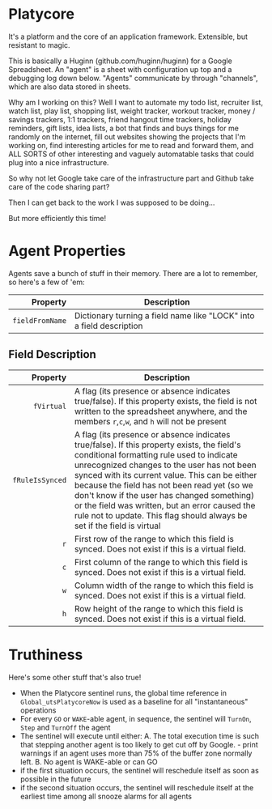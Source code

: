 # Platycore
It's a platform and the core of an application framework. Extensible, but resistant to magic.

This is basically a Huginn (github.com/huginn/huginn) for a Google Spreadsheet. An "agent" is a sheet with configuration up top and a debugging log down below. "Agents" communicate by through "channels", which are also data stored in sheets.

Why am I working on this? Well I want to automate my todo list, recruiter list, watch list, play list, shopping list, weight tracker, workout tracker, money / savings trackers, 1:1 trackers, friend hangout time trackers, holiday reminders, gift lists, idea lists, a bot that finds and buys things for me randomly on the internet, fill out websites showing the projects that I'm working on, find interesting articles for me to read and forward them, and ALL SORTS of other interesting and vaguely automatable tasks that could plug into a nice infrastructure.

So why not let Google take care of the infrastructure part and Github take care of the code sharing part?

Then I can get back to the work I was supposed to be doing...

But more efficiently this time!


# Agent Properties

Agents save a bunch of stuff in their memory. There are a lot to remember, so here's a few of 'em:

| Property | Description |
| --------:| ----------- |
|`fieldFromName`|Dictionary turning a field name like "LOCK" into a field description|

## Field Description

| Property | Description |
| --------:| ----------- |
|`fVirtual`|A flag (its presence or absence indicates true/false). If this property exists, the field is not written to the spreadsheet anywhere, and the members `r`,`c`,`w`, and `h` will not be present|
|`fRuleIsSynced`|A flag (its presence or absence indicates true/false). If this property exists, the field's conditional formatting rule used to indicate unrecognized changes to the user has not been synced with its current value. This can be either because the field has not been read yet (so we don't know if the user has changed something) or the field was written, but an error caused the rule not to update. This flag should always be set if the field is virtual|
|`r`|First row of the range to which this field is synced. Does not exist if this is a virtual field.|
|`c`|First column of the range to which this field is synced. Does not exist if this is a virtual field.|
|`w`|Column width of the range to which this field is synced. Does not exist if this is a virtual field.|
|`h`|Row height of the range to which this field is synced. Does not exist if this is a virtual field.|

# Truthiness

Here's some other stuff that's also true!

- When the Platycore sentinel runs, the global time reference in `Global_utsPlatycoreNow` is used as a baseline for all "instantaneous" operations
- For every `GO` or `WAKE`-able agent, in sequence, the sentinel will `TurnOn`, `Step` and `TurnOff` the agent
- The sentinel will execute until either:
      A. The total execution time is such that stepping another
         agent is too likely to get cut off by Google.
            - print warnings if an agent uses more than 75%
               of the buffer zone normally left.
      B. No agent is WAKE-able or can GO
- if the first situation occurs, the sentinel will reschedule
   itself as soon as possible in the future
- if the second situation occurs, the sentinel will reschedule
   itself at the earliest time among all snooze alarms for all agents